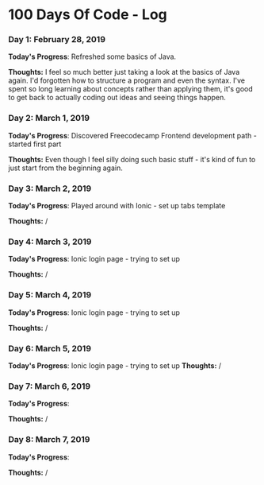 # 100 Days Of Code - Log

### Day 1: February 28, 2019 

**Today's Progress**: Refreshed some basics of Java.

**Thoughts:** I feel so much better just taking a look at the basics of Java again. I'd forgotten how to structure a program and even the syntax. I've spent so long learning about concepts rather than applying them, it's good to get back to actually coding out ideas and seeing things happen.

### Day 2: March 1, 2019
**Today's Progress**: Discovered Freecodecamp Frontend development path - started first part

**Thoughts:** Even though I feel silly doing such basic stuff - it's kind of fun to just start from the beginning again.


### Day 3:  March 2, 2019
**Today's Progress**: Played around with Ionic - set up tabs template

**Thoughts:** 
/

### Day 4:  March 3, 2019
**Today's Progress**: Ionic login page - trying to set up

**Thoughts:** 
/

### Day 5:  March 4, 2019
**Today's Progress**: Ionic login page - trying to set up 

**Thoughts:** 
/

### Day 6:  March 5, 2019
**Today's Progress**: Ionic login page - trying to set up
**Thoughts:** 
/

### Day 7:  March 6, 2019
**Today's Progress**: 

**Thoughts:** 
/

### Day 8:  March 7, 2019
**Today's Progress**: 

**Thoughts:** 
/